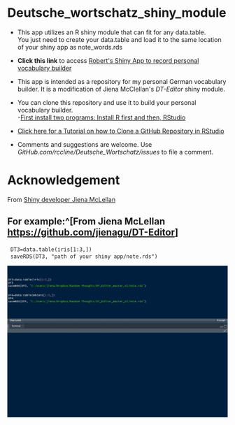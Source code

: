 # Deutsche_wortschatz_shiny_module

 * This app utilizes an R shiny module that can fit for any data.table.  
 You just need to create your data.table and load it to the same location of your shiny app as note_words.rds
 
 * **Click this link** to access [Robert's Shiny App to record personal vocabulary builder](https://landman.shinyapps.io/Deutsche_Wortschatz/)
 
 
 * This app is intended as a repository for my personal German vocabulary builder. It is a modification of Jiena McClellan's *DT-Editor* shiny module. 
 
 * You can clone this repository and use it to build your personal vocabulary builder.  
  -[First install two programs: Install R first and then, RStudio](https://www.youtube.com/watch?v=jQgI8jCNIO4) 
  - [Click here for a Tutorial on how to Clone a GitHub Repository in RStudio](https://www.youtube.com/watch?v=NInwldFZgwA)
 
 * Comments and suggestions are welcome. Use *GitHub.com/rccline/Deutsche_Wortschatz/issues* to file a comment.   
 
# Acknowledgement
From [Shiny developer Jiena McLellan](https://github.com/jienagu/DT-Editor) 

## For example:^[From Jiena McLellan <https://github.com/jienagu/DT-Editor>]
```
 DT3=data.table(iris[1:3,])
 saveRDS(DT3, "path of your shiny app/note.rds")
```
![Screen_recording](Screen_record.gif)
